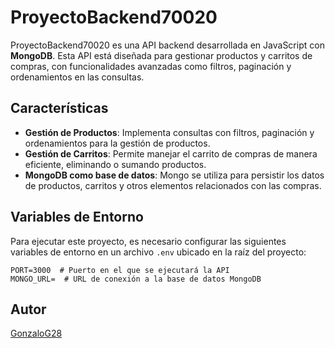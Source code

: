# ProyectoBackend70020

ProyectoBackend70020 es una API backend desarrollada en JavaScript con **MongoDB**. Esta API está diseñada para gestionar productos y carritos de compras, con funcionalidades avanzadas como filtros, paginación y ordenamientos en las consultas.

## Características

- **Gestión de Productos**: Implementa consultas con filtros, paginación y ordenamientos para la gestión de productos.
- **Gestión de Carritos**: Permite manejar el carrito de compras de manera eficiente, eliminando o sumando productos.
- **MongoDB como base de datos**: Mongo se utiliza para persistir los datos de productos, carritos y otros elementos relacionados con las compras.

## Variables de Entorno

Para ejecutar este proyecto, es necesario configurar las siguientes variables de entorno en un archivo `.env` ubicado en la raíz del proyecto:

```env
PORT=3000  # Puerto en el que se ejecutará la API
MONGO_URL=  # URL de conexión a la base de datos MongoDB

```
## Autor

[GonzaloG28](https://github.com/GonzaloG28)

